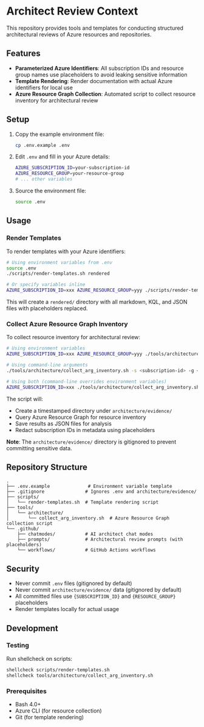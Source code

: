 # Architect Review Context

This repository provides tools and templates for conducting structured architectural reviews of Azure resources and repositories.

## Features

- **Parameterized Azure Identifiers**: All subscription IDs and resource group names use placeholders to avoid leaking sensitive information
- **Template Rendering**: Render documentation with actual Azure identifiers for local use
- **Azure Resource Graph Collection**: Automated script to collect resource inventory for architectural review

## Setup

1. Copy the example environment file:
   ```bash
   cp .env.example .env
   ```

2. Edit `.env` and fill in your Azure details:
   ```bash
   AZURE_SUBSCRIPTION_ID=your-subscription-id
   AZURE_RESOURCE_GROUP=your-resource-group
   # ... other variables
   ```

3. Source the environment file:
   ```bash
   source .env
   ```

## Usage

### Render Templates

To render templates with your Azure identifiers:

```bash
# Using environment variables from .env
source .env
./scripts/render-templates.sh rendered

# Or specify variables inline
AZURE_SUBSCRIPTION_ID=xxx AZURE_RESOURCE_GROUP=yyy ./scripts/render-templates.sh rendered
```

This will create a `rendered/` directory with all markdown, KQL, and JSON files with placeholders replaced.

### Collect Azure Resource Graph Inventory

To collect resource inventory for architectural review:

```bash
# Using environment variables
AZURE_SUBSCRIPTION_ID=xxx AZURE_RESOURCE_GROUP=yyy ./tools/architecture/collect_arg_inventory.sh

# Using command-line arguments
./tools/architecture/collect_arg_inventory.sh -s <subscription-id> -g <resource-group>

# Using both (command-line overrides environment variables)
AZURE_SUBSCRIPTION_ID=xxx ./tools/architecture/collect_arg_inventory.sh -g <resource-group>
```

The script will:
- Create a timestamped directory under `architecture/evidence/`
- Query Azure Resource Graph for resource inventory
- Save results as JSON files for analysis
- Redact subscription IDs in metadata using placeholders

**Note**: The `architecture/evidence/` directory is gitignored to prevent committing sensitive data.

## Repository Structure

```
.
├── .env.example              # Environment variable template
├── .gitignore               # Ignores .env and architecture/evidence/
├── scripts/
│   └── render-templates.sh  # Template rendering script
├── tools/
│   └── architecture/
│       └── collect_arg_inventory.sh  # Azure Resource Graph collection script
└── .github/
    ├── chatmodes/           # AI architect chat modes
    ├── prompts/             # Architectural review prompts (with placeholders)
    └── workflows/           # GitHub Actions workflows
```

## Security

- Never commit `.env` files (gitignored by default)
- Never commit `architecture/evidence/` data (gitignored by default)
- All committed files use `{SUBSCRIPTION_ID}` and `{RESOURCE_GROUP}` placeholders
- Render templates locally for actual usage

## Development

### Testing

Run shellcheck on scripts:

```bash
shellcheck scripts/render-templates.sh
shellcheck tools/architecture/collect_arg_inventory.sh
```

### Prerequisites

- Bash 4.0+
- Azure CLI (for resource collection)
- Git (for template rendering)
